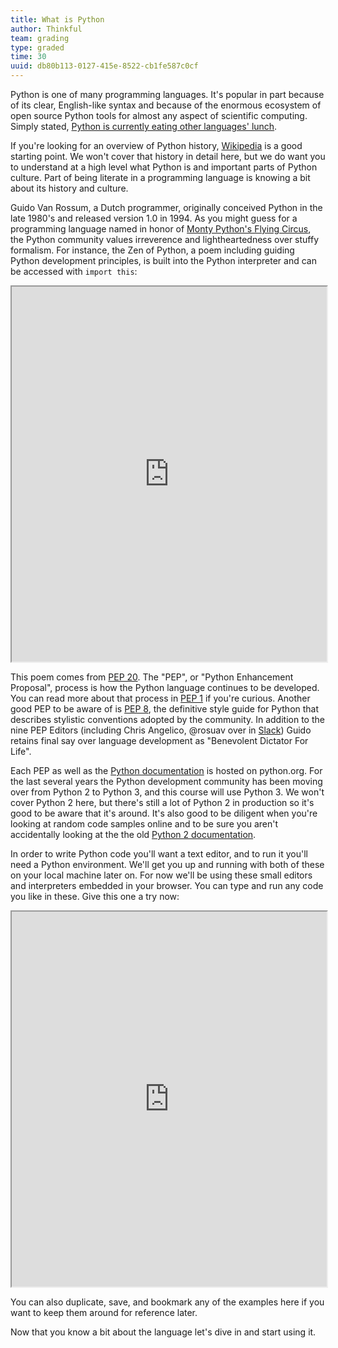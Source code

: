 ```yaml
---
title: What is Python
author: Thinkful
team: grading
type: graded
time: 30
uuid: db80b113-0127-415e-8522-cb1fe587c0cf
---
```


Python is one of many programming languages. It's popular in part because of its clear, English-like syntax and because of the enormous ecosystem of open source Python tools for almost any aspect of scientific computing. Simply stated, [Python is currently eating other languages' lunch](http://www.talyarkoni.org/blog/2013/11/18/the-homogenization-of-scientific-computing-or-why-python-is-steadily-eating-other-languages-lunch/).

If you're looking for an overview of Python history, [Wikipedia](https://en.wikipedia.org/wiki/Python_%28programming_language%29) is a good starting point. We won't cover that history in detail here, but we do want you to understand at a high level what Python is and important parts of Python culture. Part of being literate in a programming language is knowing a bit about its history and culture.

Guido Van Rossum, a Dutch programmer, originally conceived Python in the late 1980's and released version 1.0 in 1994. As you might guess for a programming language named in honor of [Monty Python's Flying Circus](https://www.youtube.com/watch?v=iV2ViNJFZC8), the Python community values irreverence and lightheartedness over stuffy formalism. For instance, the Zen of Python, a poem including guiding Python development principles, is built into the Python interpreter and can be accessed with `import this`:

<iframe height="600px" width="100%" src="https://trinket.io/embed/python3/299a9e5df5"></iframe>

This poem comes from [PEP 20](https://www.python.org/dev/peps/pep-0020/). The "PEP", or "Python Enhancement Proposal", process is how the Python language continues to be developed. You can read more about that process in [PEP 1](https://www.python.org/dev/peps/pep-0001/) if you're curious. Another good PEP to be aware of is [PEP 8](https://www.python.org/dev/peps/pep-0008/), the definitive style guide for Python that describes stylistic conventions adopted by the community. In addition to the nine PEP Editors (including Chris Angelico, @rosuav over in [Slack](https://thinkful.slack.com/messages/general-discussion/)) Guido retains final say over language development as "Benevolent Dictator For Life".

Each PEP as well as the [Python documentation](https://docs.python.org/3.5/library/) is hosted on python.org. For the last several years the Python development community has been moving over from Python 2 to Python 3, and this course will use Python 3. We won't cover Python 2 here, but there's still a lot of Python 2 in production so it's good to be aware that it's around. It's also good to be diligent when you're looking at random code samples online and to be sure you aren't accidentally looking at the the old [Python 2 documentation](https://docs.python.org/2.7/library/).

In order to write Python code you'll want a text editor, and to run it you'll need a Python environment. We'll get you up and running with both of these on your local machine later on. For now we'll be using these small editors and interpreters embedded in your browser. You can type and run any code you like in these. Give this one a try now:

<iframe height="600px" width="100%" src="https://trinket.io/embed/python3/4119ca4757"></iframe>

You can also duplicate, save, and bookmark any of the examples here if you want to keep them around for reference later.

Now that you know a bit about the language let's dive in and start using it.

